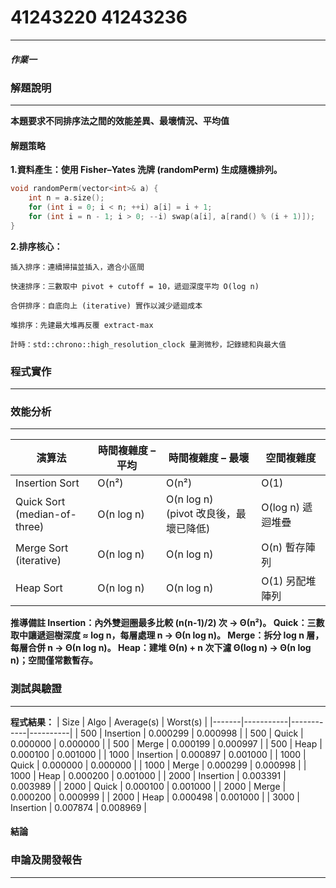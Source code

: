 # 41243220 41243236
***
##### 作業一
### 解題說明
***
**本題要求不同排序法之間的效能差異、最壞情況、平均值**

#### 解題策略
**1.資料產生：使用 Fisher–Yates 洗牌 (randomPerm) 生成隨機排列。**
```cpp
void randomPerm(vector<int>& a) {
    int n = a.size();
    for (int i = 0; i < n; ++i) a[i] = i + 1;
    for (int i = n - 1; i > 0; --i) swap(a[i], a[rand() % (i + 1)]);
}
```
**2.排序核心：**

    插入排序：連續掃描並插入，適合小區間

    快速排序：三數取中 pivot + cutoff = 10，遞迴深度平均 O(log n)

    合併排序：自底向上 (iterative) 實作以減少遞迴成本

    堆排序：先建最大堆再反覆 extract‑max

    計時：std::chrono::high_resolution_clock 量測微秒，記錄總和與最大值

### 程式實作
***

### 效能分析
***
| 演算法 | 時間複雜度 – 平均 | 時間複雜度 – 最壞 | 空間複雜度 |
|--------|------------------|-------------------|-----------|
| Insertion Sort | O(n²) | O(n²) | O(1) |
| Quick Sort<br>(median-of-three) | O(n log n) | O(n log n) <br>(pivot 改良後，最壞已降低) | O(log n) 遞迴堆疊 |
| Merge Sort<br>(iterative) | O(n log n) | O(n log n) | O(n) 暫存陣列 |
| Heap Sort | O(n log n) | O(n log n) | O(1) 另配堆陣列 |

**推導備註
Insertion：內外雙迴圈最多比較 \(n(n-1)/2\) 次 → Θ(n²)。
Quick：三數取中讓遞迴樹深度 ≈ log n，每層處理 n → Θ(n log n)。
Merge：拆分 log n 層，每層合併 n → Θ(n log n)。
Heap：建堆 Θ(n) + n 次下濾 Θ(log n) → Θ(n log n)；空間僅常數暫存。**
### 測試與驗證
***
**程式結果：**
| Size  | Algo      | Average(s) | Worst(s) |
|-------|-----------|------------|----------|
| 500   | Insertion | 0.000299   | 0.000998 |
| 500   | Quick     | 0.000000   | 0.000000 |
| 500   | Merge     | 0.000199   | 0.000997 |
| 500   | Heap      | 0.000100   | 0.001000 |
| 1000  | Insertion | 0.000897   | 0.001000 |
| 1000  | Quick     | 0.000000   | 0.000000 |
| 1000  | Merge     | 0.000299   | 0.000998 |
| 1000  | Heap      | 0.000200   | 0.001000 |
| 2000  | Insertion | 0.003391   | 0.003989 |
| 2000  | Quick     | 0.000100   | 0.001000 |
| 2000  | Merge     | 0.000200   | 0.000999 |
| 2000  | Heap      | 0.000498   | 0.001000 |
| 3000  | Insertion | 0.007874   | 0.008969 |
#### 結論

### 申論及開發報告
***



